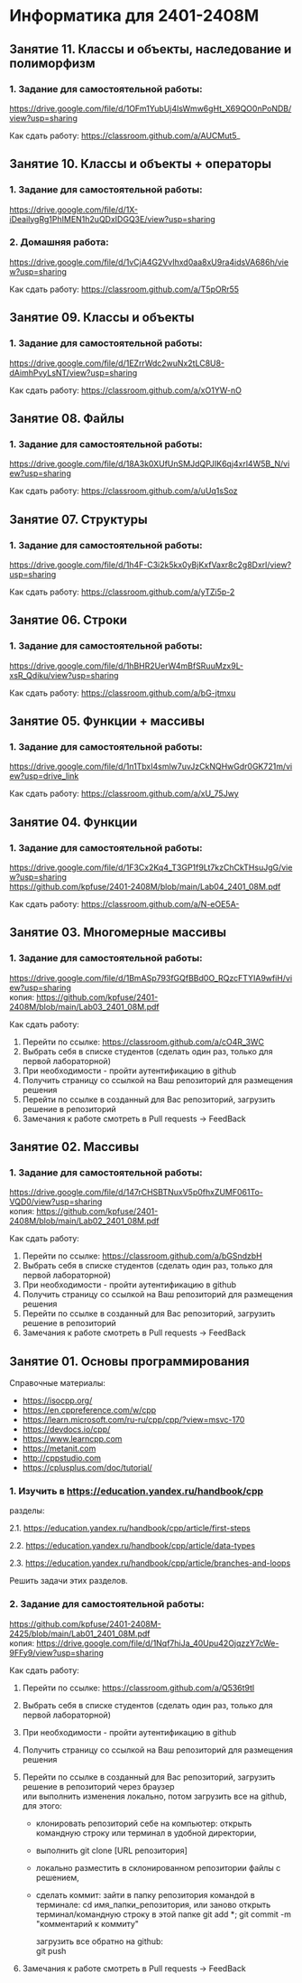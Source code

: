 # Информатика для 2401-2408M
## Занятие 11. Классы и объекты, наследование и полиморфизм
### 1. Задание для самостоятельной работы: 
https://drive.google.com/file/d/1OFm1YubUj4lsWmw6gHt_X69QO0nPoNDB/view?usp=sharing
        
Как сдать работу: https://classroom.github.com/a/AUCMut5_ 

## Занятие 10. Классы и объекты + операторы
### 1. Задание для самостоятельной работы:
https://drive.google.com/file/d/1X-iDeailygRg1PhIMEN1h2uQDxIDGQ3E/view?usp=sharing 
### 2. Домашняя работа:
https://drive.google.com/file/d/1vCjA4G2VvIhxd0aa8xU9ra4idsVA686h/view?usp=sharing

        
Как сдать работу: 
https://classroom.github.com/a/T5pORr55

## Занятие 09. Классы и объекты
### 1. Задание для самостоятельной работы: 
https://drive.google.com/file/d/1EZrrWdc2wuNx2tLC8U8-dAimhPvyLsNT/view?usp=sharing
        
Как сдать работу: https://classroom.github.com/a/xO1YW-nO


## Занятие 08. Файлы
### 1. Задание для самостоятельной работы: 
https://drive.google.com/file/d/18A3k0XUfUnSMJdQPJIK6qj4xrl4W5B_N/view?usp=sharing

        
Как сдать работу: https://classroom.github.com/a/uUq1sSoz

## Занятие 07. Структуры
### 1. Задание для самостоятельной работы: 
https://drive.google.com/file/d/1h4F-C3i2k5kx0yBjKxfVaxr8c2g8Dxrl/view?usp=sharing

        
Как сдать работу: https://classroom.github.com/a/yTZi5p-2

## Занятие 06. Строки
### 1. Задание для самостоятельной работы: 
https://drive.google.com/file/d/1hBHR2UerW4mBfSRuuMzx9L-xsR_Qdiku/view?usp=sharing

        
Как сдать работу: https://classroom.github.com/a/bG-jtmxu

## Занятие 05. Функции + массивы
### 1. Задание для самостоятельной работы: 
https://drive.google.com/file/d/1n1TbxI4smlw7uvJzCkNQHwGdr0GK721m/view?usp=drive_link

        
Как сдать работу: https://classroom.github.com/a/xU_75Jwy

## Занятие 04. Функции
### 1. Задание для самостоятельной работы: 
https://drive.google.com/file/d/1F3Cx2Kq4_T3GP1f9Lt7kzChCkTHsuJgG/view?usp=sharing <br>
https://github.com/kpfuse/2401-2408M/blob/main/Lab04_2401_08M.pdf
        
Как сдать работу: https://classroom.github.com/a/N-eOE5A-


## Занятие 03. Многомерные массивы
### 1. Задание для самостоятельной работы: 
https://drive.google.com/file/d/1BmASp793fGQfBBd0O_RQzcFTYIA9wfiH/view?usp=sharing <br>
        копия: https://github.com/kpfuse/2401-2408M/blob/main/Lab03_2401_08M.pdf 

Как сдать работу: 

1. Перейти по ссылке: https://classroom.github.com/a/cO4R_3WC
2. Выбрать себя в списке студентов (сделать один раз, только для первой лабораторной)
3. При необходимости - пройти аутентификацию в github
4. Получить страницу со ссылкой на Ваш репозиторий для размещения решения
5. Перейти по ссылке в созданный для Вас репозиторий, загрузить решение в репозиторий 
6. Замечания к работе смотреть в Pull requests -> FeedBack

## Занятие 02. Массивы
### 1. Задание для самостоятельной работы: 
https://drive.google.com/file/d/147rCHSBTNuxV5p0fhxZUMF061To-VQD0/view?usp=sharing <br>
        копия: https://github.com/kpfuse/2401-2408M/blob/main/Lab02_2401_08M.pdf

Как сдать работу: 

1. Перейти по ссылке: https://classroom.github.com/a/bGSndzbH
2. Выбрать себя в списке студентов (сделать один раз, только для первой лабораторной)
3. При необходимости - пройти аутентификацию в github
4. Получить страницу со ссылкой на Ваш репозиторий для размещения решения
5. Перейти по ссылке в созданный для Вас репозиторий, загрузить решение в репозиторий 
6. Замечания к работе смотреть в Pull requests -> FeedBack



## Занятие 01. Основы программирования 
Справочные материалы:

- https://isocpp.org/  
- https://en.cppreference.com/w/cpp
- https://learn.microsoft.com/ru-ru/cpp/cpp/?view=msvc-170
- https://devdocs.io/cpp/
- https://www.learncpp.com
- https://metanit.com
- http://cppstudio.com
- https://cplusplus.com/doc/tutorial/


### 1. Изучить в https://education.yandex.ru/handbook/cpp 
разделы:

2.1. https://education.yandex.ru/handbook/cpp/article/first-steps 

2.2. https://education.yandex.ru/handbook/cpp/article/data-types

2.3. https://education.yandex.ru/handbook/cpp/article/branches-and-loops

Решить задачи этих разделов.



### 2. Задание для самостоятельной работы: 
https://github.com/kpfuse/2401-2408M-2425/blob/main/Lab01_2401_08M.pdf <br>
        копия: https://drive.google.com/file/d/1Nqf7hiJa_40Upu42OjqzzY7cWe-9FFy9/view?usp=sharing

Как сдать работу: 

1. Перейти по ссылке: https://classroom.github.com/a/Q536t9tl
2. Выбрать себя в списке студентов (сделать один раз, только для первой лабораторной)
3. При необходимости - пройти аутентификацию в github
4. Получить страницу со ссылкой на Ваш репозиторий для размещения решения
5. Перейти по ссылке в созданный для Вас репозиторий, загрузить решение в репозиторий через браузер <br>
    или выполнить изменения локально, потом загрузить все на github, для этого:

    - клонировать репозиторий себе на компьютер: открыть командную строку или терминал в удобной директории,
    - выполнить
       git clone [URL репозитория]
    - локально разместить в склонированном репозитории файлы с решением,
    - сделать коммит:
      зайти в папку репозитория командой в терминале: cd имя_папки_репозитория, или заново открыть терминал/командную строку в этой папке
      git add *;
      git commit -m "комментарий к коммиту"

      загрузить все обратно на github:<br> 
      git push

6. Замечания к работе смотреть в Pull requests -> FeedBack
